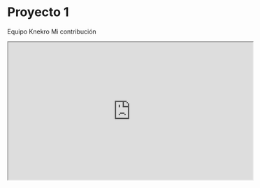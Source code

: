# Proyecto 1
 Equipo Knekro
Mi contribución
<iframe width="560" height="315" src="https://www.youtube.com/embed/vQGKAIaUlpk">
 </iframe>
 
